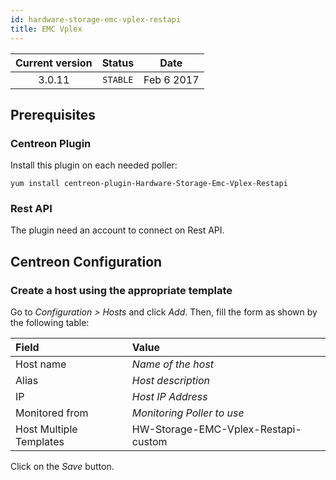 ```yaml
---
id: hardware-storage-emc-vplex-restapi
title: EMC Vplex
---
```


| Current version | Status | Date |
| :-: | :-: | :-: |
| 3.0.11 | `STABLE` | Feb  6 2017 |

## Prerequisites

### Centreon Plugin

Install this plugin on each needed poller:

``` shell
yum install centreon-plugin-Hardware-Storage-Emc-Vplex-Restapi
```

### Rest API

The plugin need an account to connect on Rest API.

## Centreon Configuration

### Create a host using the appropriate template

Go to *Configuration \> Hosts* and click *Add*. Then, fill the form as shown by
the following table:

| Field                                | Value                               |
| :----------------------------------- | :---------------------------------- |
| Host name                            | *Name of the host*                  |
| Alias                                | *Host description*                  |
| IP                                   | *Host IP Address*                   |
| Monitored from                       | *Monitoring Poller to use*          |
| Host Multiple Templates              | HW-Storage-EMC-Vplex-Restapi-custom |

Click on the *Save* button.

